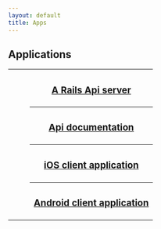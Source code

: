 ```yaml
---
layout: default
title: Apps
---
```


  ## Applications

  <table>
  	<tr>
  		<td width="15%">
  			<a href="{{ site.baseurl }}/apps/rails-server"></a>
  		</td>
  		<th>
  			<h3><a href="{{ site.baseurl }}/apps/rails-server">A Rails Api server</a></h3>
  		</th>
  	</tr>
  	<tr>
  		<td width="15%">
  			<a href="{{ site.baseurl }}/apps/api-documentation"></a>
  		</td>
  		<th>
  			<h3><a href="{{ site.baseurl }}/apps/api-documentation">Api documentation</a></h3>
  		</th>
  	</tr>
  	<tr>
  		<td width="15%">
  			<a href="{{ site.baseurl }}/apps/ios-client"><img src="{{ site.baseurl }}/assets/img/apps/ios-client.png" alt=""></a>
  		</td>
  		<th>
  			<h3><a href="{{ site.baseurl }}/apps/ios-client">iOS client application</a></h3>
  		</th>
  	</tr>
  	<tr>
  		<td width="15%">
  			<a href="{{ site.baseurl }}/apps/android"><img src="{{ site.baseurl }}/assets/img/apps/android-client.png" alt=""></a>
  		</td>
  		<th>
  			<h3><a href="{{ site.baseurl }}/apps/android">Android client application</a></h3>
  		</th>
  	</tr>
  </table>

